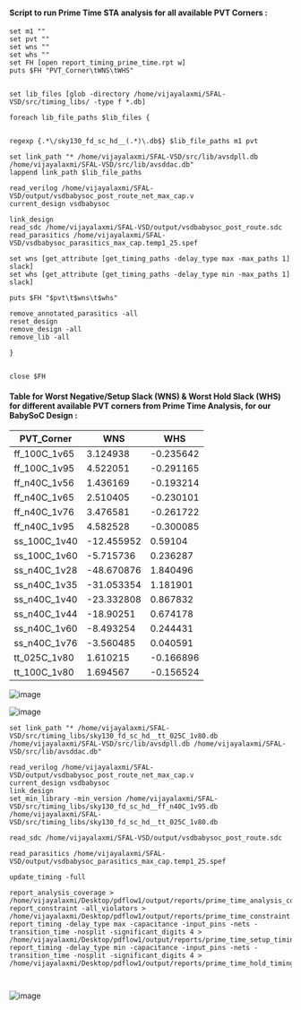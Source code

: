 #### Script to run Prime Time STA analysis for all available PVT Corners :

```
set m1 ""
set pvt ""
set wns ""
set whs ""
set FH [open report_timing_prime_time.rpt w]
puts $FH "PVT_Corner\tWNS\tWHS"


set lib_files [glob -directory /home/vijayalaxmi/SFAL-VSD/src/timing_libs/ -type f *.db]

foreach lib_file_paths $lib_files {
	

regexp {.*\/sky130_fd_sc_hd__(.*)\.db$} $lib_file_paths m1 pvt

set link_path "* /home/vijayalaxmi/SFAL-VSD/src/lib/avsdpll.db /home/vijayalaxmi/SFAL-VSD/src/lib/avsddac.db"
lappend link_path $lib_file_paths

read_verilog /home/vijayalaxmi/SFAL-VSD/output/vsdbabysoc_post_route_net_max_cap.v
current_design vsdbabysoc

link_design
read_sdc /home/vijayalaxmi/SFAL-VSD/output/vsdbabysoc_post_route.sdc
read_parasitics /home/vijayalaxmi/SFAL-VSD/vsdbabysoc_parasitics_max_cap.temp1_25.spef

set wns [get_attribute [get_timing_paths -delay_type max -max_paths 1] slack]
set whs [get_attribute [get_timing_paths -delay_type min -max_paths 1] slack]

puts $FH "$pvt\t$wns\t$whs"

remove_annotated_parasitics -all
reset_design
remove_design -all
remove_lib -all

}


close $FH

```

#### Table for Worst Negative/Setup Slack (WNS) & Worst Hold Slack (WHS) for different available PVT corners from Prime Time Analysis, for our BabySoC Design :

| PVT_Corner   | WNS         | WHS        |
| ------------ | ----------- | ---------- |
| ff_100C_1v65 | 3.124938    | \-0.235642 |
| ff_100C_1v95 | 4.522051    | \-0.291165 |
| ff_n40C_1v56 | 1.436169    | \-0.193214 |
| ff_n40C_1v65 | 2.510405    | \-0.230101 |
| ff_n40C_1v76 | 3.476581    | \-0.261722 |
| ff_n40C_1v95 | 4.582528    | \-0.300085 |
| ss_100C_1v40 | \-12.455952 | 0.59104    |
| ss_100C_1v60 | \-5.715736  | 0.236287   |
| ss_n40C_1v28 | \-48.670876 | 1.840496   |
| ss_n40C_1v35 | \-31.053354 | 1.181901   |
| ss_n40C_1v40 | \-23.332808 | 0.867832   |
| ss_n40C_1v44 | \-18.90251  | 0.674178   |
| ss_n40C_1v60 | \-8.493254  | 0.244431   |
| ss_n40C_1v76 | \-3.560485  | 0.040591   |
| tt_025C_1v80 | 1.610215    | \-0.166896 |
| tt_100C_1v80 | 1.694567    | \-0.156524 |


![image](https://github.com/user-attachments/assets/932985e0-ea3b-4d31-b94b-c016c0102817)

![image](https://github.com/user-attachments/assets/7403a1f5-77ab-4be1-bd23-fc6307a806a1)

```
set link_path "* /home/vijayalaxmi/SFAL-VSD/src/timing_libs/sky130_fd_sc_hd__tt_025C_1v80.db /home/vijayalaxmi/SFAL-VSD/src/lib/avsdpll.db /home/vijayalaxmi/SFAL-VSD/src/lib/avsddac.db"

read_verilog /home/vijayalaxmi/SFAL-VSD/output/vsdbabysoc_post_route_net_max_cap.v
current_design vsdbabysoc
link_design
set_min_library -min_version /home/vijayalaxmi/SFAL-VSD/src/timing_libs/sky130_fd_sc_hd__ff_n40C_1v95.db /home/vijayalaxmi/SFAL-VSD/src/timing_libs/sky130_fd_sc_hd__tt_025C_1v80.db

read_sdc /home/vijayalaxmi/SFAL-VSD/output/vsdbabysoc_post_route.sdc

read_parasitics /home/vijayalaxmi/SFAL-VSD/output/vsdbabysoc_parasitics_max_cap.temp1_25.spef

update_timing -full

report_analysis_coverage > /home/vijayalaxmi/Desktop/pdflow1/output/reports/prime_time_analysis_coverage.rpt
report_constraint -all_violators > /home/vijayalaxmi/Desktop/pdflow1/output/reports/prime_time_constraint.rpt
report_timing -delay_type max -capacitance -input_pins -nets -transition_time -nosplit -significant_digits 4 > /home/vijayalaxmi/Desktop/pdflow1/output/reports/prime_time_setup_timing.rpt
report_timing -delay_type min -capacitance -input_pins -nets -transition_time -nosplit -significant_digits 4 > /home/vijayalaxmi/Desktop/pdflow1/output/reports/prime_time_hold_timing.rpt



```

![image](https://github.com/user-attachments/assets/c4a4f106-edfc-41df-b8fc-d29d97ce4e97)



